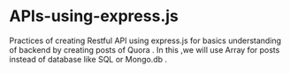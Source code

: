 # APIs-using-express.js
Practices of creating Restful API using express.js for basics understanding of backend by creating posts of Quora . In this ,we will use Array for posts instead of database like SQL or Mongo.db .
